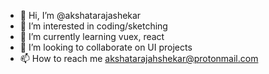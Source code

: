 - 👋 Hi, I’m @akshatarajashekar
- 👀 I’m interested in coding/sketching
- 🌱 I’m currently learning vuex, react
- 💞️ I’m looking to collaborate on UI projects
- 📫 How to reach me akshatarajahshekar@protonmail.com

<!---
akshatarajashekar/akshatarajashekar is a ✨ special ✨ repository because its `README.md` (this file) appears on your GitHub profile.
You can click the Preview link to take a look at your changes.
--->
